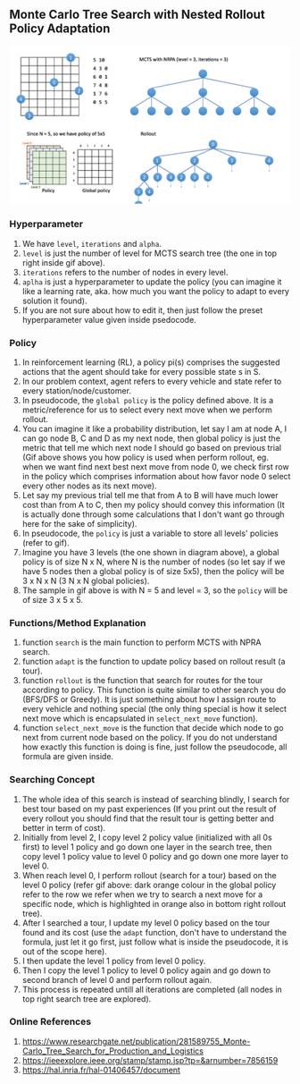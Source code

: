 ## Monte Carlo Tree Search with Nested Rollout Policy Adaptation

![NRPA](https://github.com/bjc1999/Vehicle-Routing-Problem/blob/main/mcts/NRPA.gif)

### Hyperparameter
1. We have `level`, `iterations` and `alpha`.
2. `level` is just the number of level for MCTS search tree (the one in top right inside gif above).
3. `iterations` refers to the number of nodes in every level.
4. `aplha` is just a hyperparameter to update the policy (you can imagine it like a learning rate, aka. how much you want the policy to adapt to every solution it found).
5. If you are not sure about how to edit it, then just follow the preset hyperparameter value given inside psedocode.

### Policy
1. In reinforcement learning (RL), a policy pi(s) comprises the suggested actions that the agent should take for every possible state s in S.
2. In our problem context, agent refers to every vehicle and state refer to every station/node/customer.
3. In pseudocode, the `global policy` is the policy defined above. It is a metric/reference for us to select every next move when we perform rollout. 
4. You can imagine it like a probability distribution, let say I am at node A, I can go node B, C and D as my next node, then global policy is just the metric that tell me which next node I should go based on previous trial (Gif above shows you how policy is used when perform rollout, eg. when we want find next best next move from node 0, we check first row in the policy which comprises information about how favor node 0 select every other nodes as its next move).
5. Let say my previous trial tell me that from A to B will have much lower cost than from A to C, then my policy should convey this information (It is actually done through some calculations that I don't want go through here for the sake of simplicity).
6. In pseudocode, the `policy` is just a variable to store all levels' policies (refer to gif).
7. Imagine you have 3 levels (the one shown in diagram above), a global policy is of size N x N, where N is the number of nodes (so let say if we have 5 nodes then a global policy is of size 5x5), then the policy will be 3 x N x N (3 N x N global policies).
8. The sample in gif above is with N = 5 and level = 3, so the `policy` will be of size 3 x 5 x 5.

### Functions/Method Explanation
1. function `search` is the main function to perform MCTS with NPRA search.
2. function `adapt` is the function to update policy based on rollout result (a tour).
3. function `rollout` is the function that search for routes for the tour according to policy. This function is quite similar to other search you do (BFS/DFS or Greedy). It is just something about how I assign route to every vehicle and nothing special (the only thing special is how it select next move which is encapsulated in `select_next_move` function).
4. function `select_next_move` is the function that decide which node to go next from current node based on the policy. If you do not understand how exactly this function is doing is fine, just follow the pseudocode, all formula are given inside.

### Searching Concept
1. The whole idea of this search is instead of searching blindly, I search for best tour based on my past experiences (If you print out the result of every rollout you should find that the result tour is getting better and better in term of cost).
2. Initially from level 2, I copy level 2 policy value (initialized with all 0s first) to level 1 policy and go down one layer in the search tree, then copy level 1 policy value to level 0 policy and go down one more layer to level 0.
3. When reach level 0, I perform rollout (search for a tour) based on the level 0 policy (refer gif above: dark orange colour in the global policy refer to the row we refer when we try to search a next move for a specific node, which is highlighted in orange also in bottom right rollout tree).
4. After I searched a tour, I update my level 0 policy based on the tour found and its cost (use the `adapt` function, don't have to understand the formula, just let it go first, just follow what is inside the pseudocode, it is out of the scope here).
5. I then update the level 1 policy from level 0 policy.
6. Then I copy the level 1 policy to level 0 policy again and go down to second branch of level 0 and perform rollout again.
7. This process is repeated untill all iterations are completed (all nodes in top right search tree are explored).

### Online References
1. https://www.researchgate.net/publication/281589755_Monte-Carlo_Tree_Search_for_Production_and_Logistics
2. https://ieeexplore.ieee.org/stamp/stamp.jsp?tp=&arnumber=7856159
3. https://hal.inria.fr/hal-01406457/document
